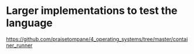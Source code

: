 # Larger implementations to test the language
https://github.com/praisetompane/4_operating_systems/tree/master/container_runner